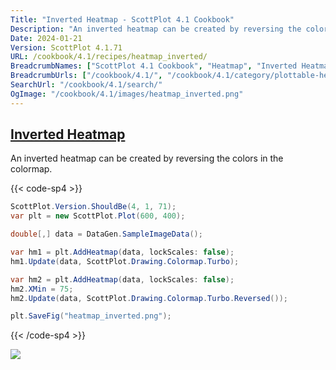 ```yaml
---
Title: "Inverted Heatmap - ScottPlot 4.1 Cookbook"
Description: "An inverted heatmap can be created by reversing the colors in the colormap."
Date: 2024-01-21
Version: ScottPlot 4.1.71
URL: /cookbook/4.1/recipes/heatmap_inverted/
BreadcrumbNames: ["ScottPlot 4.1 Cookbook", "Heatmap", "Inverted Heatmap"]
BreadcrumbUrls: ["/cookbook/4.1/", "/cookbook/4.1/category/plottable-heatmap", "/cookbook/4.1/recipes/heatmap_inverted/"]
SearchUrl: "/cookbook/4.1/search/"
OgImage: "/cookbook/4.1/images/heatmap_inverted.png"
---
```


<h2><a id='inverted-heatmap' href='/cookbook/4.1/recipes/heatmap_inverted/'>Inverted Heatmap</a></h2>

An inverted heatmap can be created by reversing the colors in the colormap.

{{< code-sp4 >}}

```cs
ScottPlot.Version.ShouldBe(4, 1, 71);
var plt = new ScottPlot.Plot(600, 400);

double[,] data = DataGen.SampleImageData();

var hm1 = plt.AddHeatmap(data, lockScales: false);
hm1.Update(data, ScottPlot.Drawing.Colormap.Turbo);

var hm2 = plt.AddHeatmap(data, lockScales: false);
hm2.XMin = 75;
hm2.Update(data, ScottPlot.Drawing.Colormap.Turbo.Reversed());

plt.SaveFig("heatmap_inverted.png");
```

{{< /code-sp4 >}}

<img src='../../images/heatmap_inverted.png' class='d-block mx-auto my-5' />


